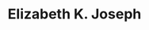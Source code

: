 ---
avatar: /images/people/elizabethkjoseph.jpg
avatar_small: /images/people/elizabethkjoseph_small.jpg
bio: Elizabeth K. Joseph is a Developer Advocate at IBM focused on IBM Z (mainframes!).
  Previously, she spent time working on Apache Mesos, and four years as a systems
  engineer on the OpenStack Infrastructure team and six years on the Ubuntu Community
  Council and has held various roles in the Ubuntu community and is the co-author
  of The Official Ubuntu Book, 8th and 9th Editions. At home in San Francisco, she
  sits on the Board of Directors for Partimus.org, a non-profit in the Bay Area providing
  Linux-based computers to schools in need.
gplus: null
homepage: https://princessleia.com/
instagram: null
linkedin: null
title: Elizabeth K. Joseph
twitter: https://twitter.com/pleia2
type: guest
username: elizabethkjoseph
youtube: null
---
